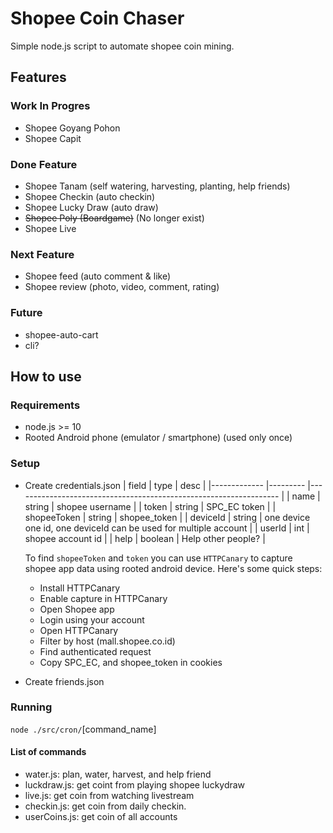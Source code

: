 # Shopee Coin Chaser

Simple node.js script to automate shopee coin mining.

## Features

### Work In Progres

- Shopee Goyang Pohon
- Shopee Capit

### Done Feature

- Shopee Tanam (self watering, harvesting, planting, help friends)
- Shopee Checkin (auto checkin)
- Shopee Lucky Draw (auto draw)
- ~~Shopee Poly (Boardgame)~~ (No longer exist)
- Shopee Live

### Next Feature

- Shopee feed (auto comment & like)
- Shopee review (photo, video, comment, rating)

### Future

- shopee-auto-cart
- cli?

## How to use

### Requirements

- node.js >= 10
- Rooted Android phone (emulator / smartphone) (used only once)

### Setup

- Create credentials.json
  | field | type | desc |
  |------------- |--------- |------------------------------------------------------------------ |
  | name | string | shopee username |
  | token | string | SPC_EC token |
  | shopeeToken | string | shopee_token |
  | deviceId | string | one device one id, one deviceId can be used for multiple account |
  | userId | int | shopee account id |
  | help | boolean | Help other people? |

  To find `shopeeToken` and `token` you can use `HTTPCanary` to capture shopee app data using rooted android device. Here's some quick steps:

  - Install HTTPCanary
  - Enable capture in HTTPCanary
  - Open Shopee app
  - Login using your account
  - Open HTTPCanary
  - Filter by host (mall.shopee.co.id)
  - Find authenticated request
  - Copy SPC_EC, and shopee_token in cookies

- Create friends.json

### Running

`node ./src/cron/`[command_name]

#### List of commands

- water.js: plan, water, harvest, and help friend
- luckdraw.js: get coint from playing shopee luckydraw
- live.js: get coin from watching livestream
- checkin.js: get coin from daily checkin.
- userCoins.js: get coin of all accounts
